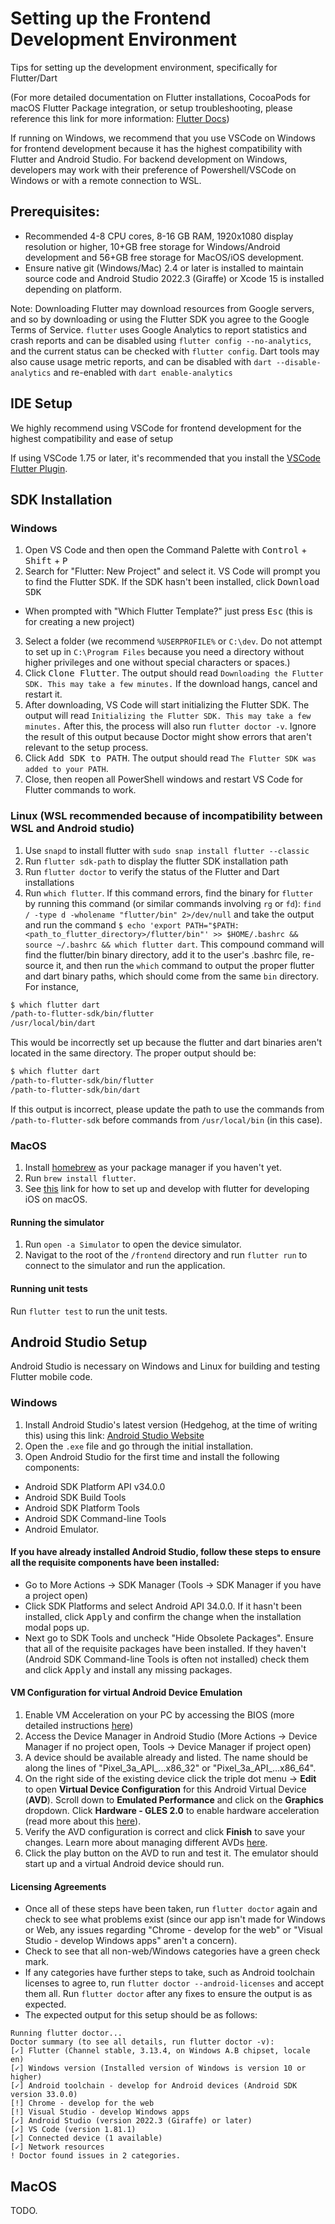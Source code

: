 # Setting up the Frontend Development Environment

Tips for setting up the development environment, specifically for Flutter/Dart

(For more detailed documentation on Flutter installations, CocoaPods for macOS Flutter Package integration, or setup troubleshooting, please reference this link for more information: [Flutter Docs](https://docs.flutter.dev/get-started/install))

If running on Windows, we recommend that you use VSCode on Windows for frontend development because it has the highest compatibility with Flutter and Android Studio. For backend development on Windows, developers may work with their preference of Powershell/VSCode on Windows or with a remote connection to WSL.

## Prerequisites:

- Recommended 4-8 CPU cores, 8-16 GB RAM, 1920x1080 display resolution or higher, 10+GB free storage for Windows/Android development and 56+GB free storage for MacOS/iOS development.
- Ensure native git (Windows/Mac) 2.4 or later is installed to maintain source code and Android Studio 2022.3 (Giraffe) or Xcode 15 is installed depending on platform. 

Note: Downloading Flutter may download resources from Google servers, and so by downloading or using the Flutter SDK you agree to the Google Terms of Service. `flutter` uses Google Analytics to report statistics and crash reports and can be disabled using `flutter config --no-analytics`, and the current status can be checked with `flutter config`. Dart tools may also cause usage metric reports, and can be disabled with `dart --disable-analytics` and re-enabled with `dart enable-analytics`

## IDE Setup
We highly recommend using VSCode for frontend development for the highest compatibility and ease of setup

If using VSCode 1.75 or later, it's recommended that you install the [VSCode Flutter Plugin](https://marketplace.visualstudio.com/items?itemName=Dart-Code.flutter). 

## SDK Installation

### Windows 
1. Open VS Code and then open the Command Palette with <kbd>Control</kbd> + <kbd>Shift</kbd> + <kbd>P</kbd> 
2. Search for "Flutter: New Project" and select it. VS Code will prompt you to find the Flutter SDK. If the SDK hasn't been installed, click <kbd> Download SDK </kbd>
- When prompted with "Which Flutter Template?" just press <kbd>Esc</kbd> (this is for creating a new project)
3. Select a folder (we recommend `%USERPROFILE%` or `C:\dev`. Do not attempt to set up in `C:\Program Files` because you need a directory without higher privileges and one without special characters or spaces.) 
4. Click <kbd>Clone Flutter</kbd>. The output should read `Downloading the Flutter SDK. This may take a few minutes.` If the download hangs, cancel and restart it.
5. After downloading, VS Code will start initializing the Flutter SDK. The output will read `Initializing the Flutter SDK. This may take a few minutes.` After this, the process will also run `flutter doctor -v`. Ignore the result of this output because Doctor might show errors that aren't relevant to the setup process.
6. Click <kbd>Add SDK to PATH</kbd>. The output should read `The Flutter SDK was added to your PATH`.
7. Close, then reopen all PowerShell windows and restart VS Code for Flutter commands to work.

### Linux (WSL recommended because of incompatibility between WSL and Android studio)
1. Use `snapd` to install flutter with `sudo snap install flutter --classic`
2. Run `flutter sdk-path` to display the flutter SDK installation path
3. Run `flutter doctor` to verify the status of the Flutter and Dart installations
4. Run `which flutter`. If this command errors, find the binary for `flutter` by running this command (or similar commands involving `rg` or `fd`): `find / -type d -wholename "flutter/bin" 2>/dev/null` and take the output and run the command `$ echo 'export PATH="$PATH:<path_to_flutter_directory>/flutter/bin"' >> $HOME/.bashrc && source ~/.bashrc && which flutter dart`. This compound command will find the flutter/bin binary directory, add it to the user's .bashrc file, re-source it, and then run the `which` command to output the proper flutter and dart binary paths, which should come from the same `bin` directory. For instance,
```bash
$ which flutter dart
/path-to-flutter-sdk/bin/flutter
/usr/local/bin/dart
``` 
This would be incorrectly set up because the flutter and dart binaries aren't located in the same directory. The proper output should be:
```bash
$ which flutter dart
/path-to-flutter-sdk/bin/flutter
/path-to-flutter-sdk/bin/dart
```
If this output is incorrect, please update the path to use the commands from `/path-to-flutter-sdk` before commands from `/usr/local/bin` (in this case).

### MacOS
1. Install [homebrew](https://brew.sh/) as your package manager if you haven't yet. 
2. Run `brew install flutter`.
3. See [this](https://docs.flutter.dev/get-started/install/macos/mobile-ios) link for how to set up and develop with flutter for developing iOS on macOS.

#### Running the simulator
1. Run `open -a Simulator` to open the device simulator.
2. Navigat to the root of the `/frontend` directory and run `flutter run` to connect to the simulator and run the application.

#### Running unit tests
Run `flutter test` to run the unit tests.

## Android Studio Setup
Android Studio is necessary on Windows and Linux for building and testing Flutter mobile code. 

### Windows
1. Install Android Studio's latest version (Hedgehog, at the time of writing this) using this link: [Android Studio Website](https://developer.android.com/studio?authuser=1)
2. Open the `.exe` file and go through the initial installation. 
3. Open Android Studio for the first time and install the following components: 
- Android SDK Platform API v34.0.0
- Android SDK Build Tools
- Android SDK Platform Tools
- Android SDK Command-line Tools
- Android Emulator.
#### If you have already installed Android Studio, follow these steps to ensure all the requisite components have been installed:
- Go to More Actions -> SDK Manager (Tools -> SDK Manager if you have a project open)
- Click SDK Platforms and select Android API 34.0.0. If it hasn't been installed, click <kbd>Apply</kbd> and confirm the change when the installation modal pops up.
- Next go to SDK Tools and uncheck "Hide Obsolete Packages". Ensure that all of the requisite packages have been installed. If they haven't (Android SDK Command-line Tools is often not installed) check them and click <kbd>Apply</kbd> and install any missing packages.

#### VM Configuration for virtual Android Device Emulation
1. Enable VM Acceleration on your PC by accessing the BIOS (more detailed instructions [here](https://developer.android.com/studio/run/emulator-acceleration?authuser=1#accel-vm))
2. Access the Device Manager in Android Studio (More Actions -> Device Manager if no project open, Tools -> Device Manager if project open)
3. A device should be available already and listed. The name should be along the lines of "Pixel_3a_API_...x86_32" or "Pixel_3a_API_...x86_64". 
4. On the right side of the existing device click the triple dot menu -> **Edit** to open **Virtual Device Configuration** for this Android Virtual Device (**AVD**). Scroll down to **Emulated Performance** and click on the **Graphics** dropdown. Click **Hardware - GLES 2.0** to enable hardware acceleration (read more about this [here](https://developer.android.com/studio/run/emulator-acceleration)).
5. Verify the AVD configuration is correct and click **Finish** to save your changes. Learn more about managing different AVDs [here](https://developer.android.com/studio/run/managing-avds).
6. Click the play button on the AVD to run and test it. The emulator should start up and a virtual Android device should run. 

#### Licensing Agreements
- Once all of these steps have been taken, run `flutter doctor` again and check to see what problems exist (since our app isn't made for Windows or Web, any issues regarding "Chrome - develop for the web" or "Visual Studio - develop Windows apps" aren't a concern). 
- Check to see that all non-web/Windows categories have a green check mark. 
- If any categories have further steps to take, such as Android toolchain licenses to agree to, run `flutter doctor --android-licenses` and accept them all. Run `flutter doctor` after any fixes to ensure the output is as expected.
- The expected output for this setup should be as follows:
```
Running flutter doctor...
Doctor summary (to see all details, run flutter doctor -v):
[✓] Flutter (Channel stable, 3.13.4, on Windows A.B chipset, locale en)
[✓] Windows version (Installed version of Windows is version 10 or higher)
[✓] Android toolchain - develop for Android devices (Android SDK version 33.0.0)
[!] Chrome - develop for the web
[!] Visual Studio - develop Windows apps
[✓] Android Studio (version 2022.3 (Giraffe) or later)
[✓] VS Code (version 1.81.1)
[✓] Connected device (1 available)
[✓] Network resources
! Doctor found issues in 2 categories.
```

## MacOS
TODO. 
